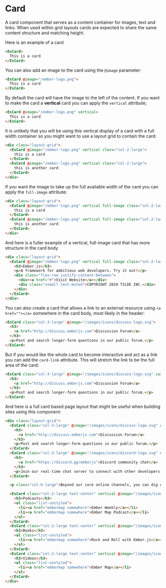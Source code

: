 # Card

A card component that serves as a content container for images, text and links. When used within grid layouts cards are expected to share the same content structure and matching height.

Here is an example of a card

```html
<EsCard>
  This is a card
</EsCard>
```

You can also add an image to the card using the `@image` parameter:


```html
<EsCard @image="/ember-logo.png">
  This is a card
</EsCard>
```

By default the card will have the image to the left of the content. If you want to make the card a **vertical** card you can apply the `vertical` attribute;

```html
<EsCard @image="/ember-logo.png" vertical>
  This is a card
</EsCard>
```

It is unlikely that you will be using this vertical display of a card with a full width container so you might want to use a layout grid to contain the card:


```html
<div class="layout-grid">
  <EsCard @image="/ember-logo.png" vertical class="col-2-large">
    this is a card
  </EsCard>
  <EsCard @image="/ember-logo.png" vertical class="col-2-large">
    this is another card
  </EsCard>
</div>
```

If you want the image to take up the full available width of the card you can apply the `full-image` attribute:

```html
<div class="layout-grid">
  <EsCard @image="/ember-logo.png" vertical full-image class="col-2-large">
    this is a card
  </EsCard>
  <EsCard @image="/ember-logo.png" vertical full-image class="col-2-large">
    this is another card
  </EsCard>
</div>
```

And here is a fuller example of a vertical, full-image card that has more structure in the card body

```html
<div class="layout-grid">
  <EsCard @image="/ember-logo.png" vertical full-image class="col-2-large">
    <h3>Ember.js</h3>
    <p>A framework for ambitious web developers. Try it out!</p>
    <div class="flex-row justify-content-between">
      <div><a href="#">Visit Website</a></div>
      <div class="xsmall text-muted">COPYRIGHT 2019 TILDE INC.</div>
    </div>
  </EsCard>
</div>
```

You can also create a card that allows a link to an external resource using `<a href=""></a>` somewhere in the card body, most likely in the header:


```html
<EsCard class="col-3-large" @image="/images/icons/discuss-logo.svg">
  <h3>
    <a href="http://discuss.emberjs.com">Discussion Forum</a>
  </h3>
  <p>Post and search longer-form questions in our public forum.</p>
</EsCard>
```

But if you would like the whole card to become interactive and act as a link you can add the `card-link` attribute. This will stretch the link to be the full area of the card:

```html
<EsCard class="col-3-large" @image="/images/icons/discuss-logo.svg" card-link>
  <h3>
    <a href="http://discuss.emberjs.com">Discussion Forum</a>
  </h3>
  <p>Post and search longer-form questions in our public forum.</p>
</EsCard>
```

And here is a full card based page layout that might be useful when building sites using this component:

```html
<div class="layout-grid">
  <EsCard class="col-3-large" @image="/images/icons/discuss-logo.svg" card-link>
    <h3>
      <a href="http://discuss.emberjs.com">Discussion Forum</a>
    </h3>
    <p>Post and search longer-form questions in our public forum.</p>
  </EsCard>
  <EsCard class="col-3-large" @image="/images/icons/discord-logo.svg" card-link>
    <h3>
      <a href="https://discord.gg/emberjs">Discord community chat</a>
    </h3>
    <p>Join our real-time chat server to connect with other developers and get answers.</p>
  </EsCard>

  <p class="col-6-large">Beyond our core online channels, you can dig deeper with these learning resources from the community members</p>

  <EsCard class="col-2-large text-center" vertical @image="/images/icons/mic-icon.svg">
    <h3>Podcasts</h3>
    <ul class="list-unstyled">
      <li><a href="embermap somewhere">Ember Weekly</a></li>
      <li><a href="embermap somewhere">Ember Map Podcast</a></li>
    </ul>
  </EsCard>
  <EsCard class="col-2-large text-center" vertical @image="/images/icons/book-icon.svg">
    <h3>Books</h3>
    <ul class="list-unstyled">
      <li><a href="embermap somewhere">Rock and Roll with Ember.js</a></li>
    </ul>
  </EsCard>
  <EsCard class="col-2-large text-center" vertical @image="/images/icons/tv-icon.svg">
    <h3>Videos</h3>
    <ul class="list-unstyled">
      <li><a href="embermap somewhere">Ember Map</a></li>
    </ul>
  </EsCard>
</div>
```

